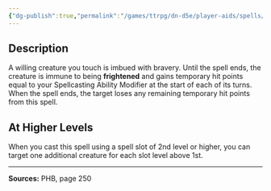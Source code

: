 ```yaml
---
{"dg-publish":true,"permalink":"/games/ttrpg/dn-d5e/player-aids/spells/level-1/heroism/","tags":["TTRPG/DND/5e","verbal","somatic","concentration"]}
---
```



## Description
A willing creature you touch is imbued with bravery.
Until the spell ends, the creature is immune to being **frightened** and gains temporary hit points equal to your Spellcasting Ability Modifier at the start of each of its turns.
When the spell ends, the target loses any remaining temporary hit points from this spell.

## At Higher Levels
When you cast this spell using a spell slot of 2nd level or higher, you can target one additional creature for each slot level above 1st.

---

**Sources:** PHB, page 250
